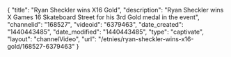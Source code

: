 {
    "title": "Ryan Sheckler wins X16 Gold",
    "description": "Ryan Sheckler wins X Games 16 Skateboard Street for his 3rd Gold medal in the event",
    "channelid": "168527",
    "videoid": "6379463",
    "date_created": "1440443485",
    "date_modified": "1440443485",
    "type": "captivate",
    "layout": "channelVideo",
    "url": "\/etnies\/ryan-sheckler-wins-x16-gold\/168527-6379463"
}